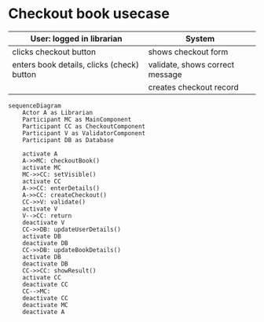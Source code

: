 # Checkout book usecase

| User: logged in librarian | System |
| --- | --- |
| clicks checkout button | shows checkout form |
| enters book details, clicks (check) button | validate, shows correct message |
|   | creates checkout record |

```mermaid
sequenceDiagram
    Actor A as Librarian
    Participant MC as MainComponent
    Participant CC as CheckoutComponent
    Participant V as ValidatorComponent
    Participant DB as Database

    activate A
    A->>MC: checkoutBook()
    activate MC
    MC->>CC: setVisible()
    activate CC
    A->>CC: enterDetails()
    A->>CC: createCheckout()
    CC->>V: validate()
    activate V
    V-->CC: return
    deactivate V
    CC->>DB: updateUserDetails()
    activate DB
    deactivate DB
    CC->>DB: updateBookDetails()
    activate DB
    deactivate DB
    CC->>CC: showResult()
    activate CC
    deactivate CC
    CC-->MC: 
    deactivate CC
    deactivate MC
    deactivate A
```